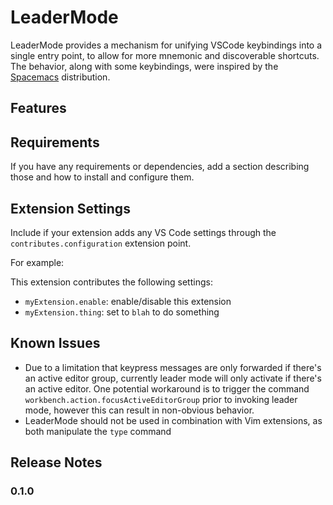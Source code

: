 # LeaderMode

LeaderMode provides a mechanism for unifying VSCode keybindings into a single entry point, to allow for more mnemonic and discoverable shortcuts. The behavior, along with some keybindings, were inspired by the [Spacemacs](http://spacemacs.org) distribution.

## Features

## Requirements

If you have any requirements or dependencies, add a section describing those and how to install and configure them.

## Extension Settings

Include if your extension adds any VS Code settings through the `contributes.configuration` extension point.

For example:

This extension contributes the following settings:

* `myExtension.enable`: enable/disable this extension
* `myExtension.thing`: set to `blah` to do something

## Known Issues

- Due to a limitation that keypress messages are only forwarded if there's an active editor group,
currently leader mode will only activate if there's an active editor. One potential workaround
is to trigger the command `workbench.action.focusActiveEditorGroup` prior to invoking leader mode, however this can result in non-obvious behavior.
- LeaderMode should not be used in combination with Vim extensions, as both manipulate the `type` command

## Release Notes

### 0.1.0
